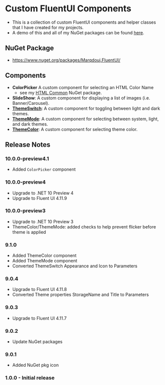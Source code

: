 # Custom FluentUI Components
- This is a collection of custom FluentUI components and helper classes that I have created for my projects. 
- A demo of this and all of my NuGet packages can be found [here](https://github.com/marqdouj/Blazor-Demos/).

## NuGet Package
- https://www.nuget.org/packages/Marqdouj.FluentUI/

## Components
- **ColorPicker** A custom component for selecting an HTML Color Name
  - see my [HTML Common](https://github.com/marqdouj/HTMLCommon) NuGet package.
- **SlideShow**: A custom component for displaying a list of images (i.e. Banner/Carousel).
- [**ThemeSwitch**](https://www.fluentui-blazor.net/DesignTheme): A custom component for toggling between light and dark themes.
- [**ThemeMode**](https://www.fluentui-blazor.net/DesignTheme): A custom component for selecting between system, light, and dark themes.
- [**ThemeColor**](https://www.fluentui-blazor.net/DesignTheme): A custom component for selecting theme color.

## Release Notes

### 10.0.0-preview4.1
- Added `ColorPicker` component

### 10.0.0-preview4
- Upgrade to .NET 10 Preview 4
- Upgrade to Fluent UI 4.11.9

### 10.0.0-preview3
- Upgrade to .NET 10 Preview 3
- ThemeColor/ThemeMode: added checks to help prevent flicker before theme is applied

### 9.1.0
- Added ThemeColor component
- Added ThemeMode component
- Converted ThemeSwitch Appearance and Icon to Parameters

### 9.0.4
- Upgrade to Fluent UI 4.11.8
- Converted Theme properties StorageName and Title to Parameters

### 9.0.3
- Upgrade to Fluent UI 4.11.7

### 9.0.2
- Update NuGet packages

### 9.0.1
- Added NuGet pkg icon

### 1.0.0 - Initial release
